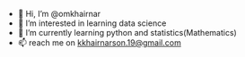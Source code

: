 - 👋 Hi, I’m @omkhairnar
- 👀 I’m interested in learning data science
- 🌱 I’m currently learning python and statistics(Mathematics)
- 📫 reach me on kkhairnarson.19@gmail.com

<!---
omkhairnar/omkhairnar is a ✨ special ✨ repository because its `README.md` (this file) appears on your GitHub profile.
You can click the Preview link to take a look at your changes.
--->
